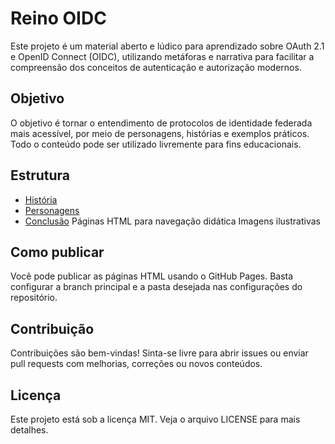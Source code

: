 # Reino OIDC

Este projeto é um material aberto e lúdico para aprendizado sobre OAuth 2.1 e OpenID Connect (OIDC), utilizando metáforas e narrativa para facilitar a compreensão dos conceitos de autenticação e autorização modernos.

## Objetivo

O objetivo é tornar o entendimento de protocolos de identidade federada mais acessível, por meio de personagens, histórias e exemplos práticos. Todo o conteúdo pode ser utilizado livremente para fins educacionais.

## Estrutura
- [História](md/a_historia.md)
- [Personagens](md/os_personagens.md)
- [Conclusão](md/conclusao.md)
Páginas HTML para navegação didática
Imagens ilustrativas

## Como publicar
Você pode publicar as páginas HTML usando o GitHub Pages. Basta configurar a branch principal e a pasta desejada nas configurações do repositório.

## Contribuição
Contribuições são bem-vindas! Sinta-se livre para abrir issues ou enviar pull requests com melhorias, correções ou novos conteúdos.

## Licença
Este projeto está sob a licença MIT. Veja o arquivo LICENSE para mais detalhes.